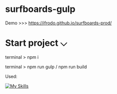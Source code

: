 # surfboards-gulp
Demo >>> https://ifrodo.github.io/surfboards-prod/

<h1>Start project ⌵</h1>
<p>terminal > npm i <p>
<p>terminal > npm run gulp / npm run build <p>

<p>Used:</p>

[![My Skills](https://skillicons.dev/icons?i=figma,svg,html,css,sass,js,jquery,gulp)](https://skillicons.dev)
